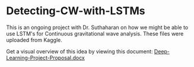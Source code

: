 # Detecting-CW-with-LSTMs
This is an ongoing project with Dr. Suthaharan on how we might be able to use LSTM's for Continuous gravitational wave analysis. These files were uploaded from Kaggle. 

Get a visual overview of this idea by viewing this document:
[Deep-Learning-Project-Proposal.docx](https://github.com/Naren219/Detecting-CW-with-LSTMs/files/12115438/Deep-Learning-Project-Proposal.docx)

